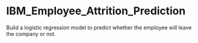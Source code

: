 # IBM_Employee_Attrition_Prediction
Build a logistic regression model to predict whether the employee will leave the company or not.
